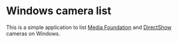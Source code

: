 # Windows camera list

This is a simple application to list [Media Foundation](https://learn.microsoft.com/en-us/windows/win32/medfound/microsoft-media-foundation-sdk) and [DirectShow](https://learn.microsoft.com/en-us/windows/win32/directshow/directshow) cameras on Windows.
